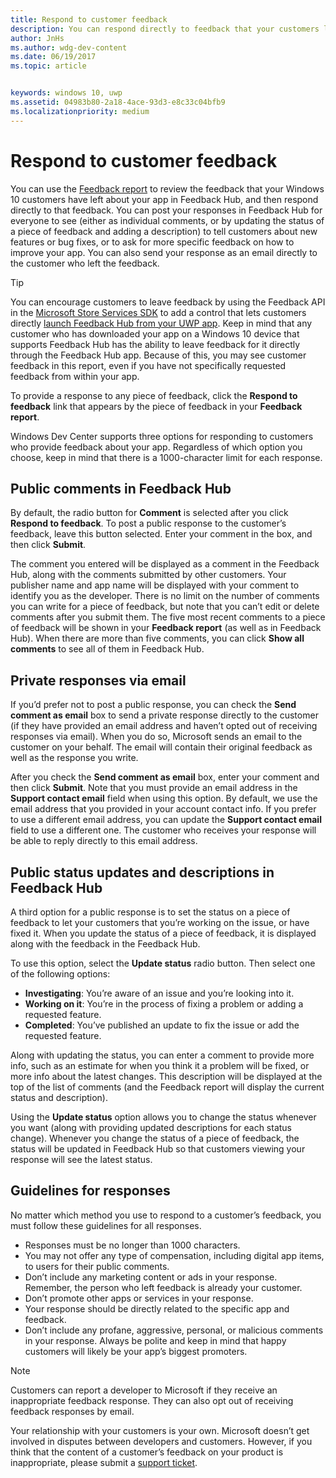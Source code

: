 ```yaml
---
title: Respond to customer feedback
description: You can respond directly to feedback that your customers leave in Feedback Hub.
author: JnHs
ms.author: wdg-dev-content
ms.date: 06/19/2017
ms.topic: article


keywords: windows 10, uwp
ms.assetid: 04983b80-2a18-4ace-93d3-e8c33c04bfb9
ms.localizationpriority: medium
---
```


# Respond to customer feedback

You can use the [Feedback report](feedback-report.md) to review the feedback that your Windows 10 customers have left about your app in Feedback Hub, and then respond directly to that feedback. You can post your responses in Feedback Hub for everyone to see (either as individual comments, or by updating the status of a piece of feedback and adding a description) to tell customers about new features or bug fixes, or to ask for more specific feedback on how to improve your app. You can also send your response as an email directly to the customer who left the feedback.

> [!TIP]
> You can encourage customers to leave feedback by using the Feedback API in the [Microsoft Store Services SDK](http://aka.ms/store-em-sdk) to add a control that lets customers directly [launch Feedback Hub from your UWP app](../monetize/launch-feedback-hub-from-your-app.md). Keep in mind that any customer who has downloaded your app on a Windows 10 device that supports Feedback Hub has the ability to leave feedback for it directly through the Feedback Hub app. Because of this, you may see customer feedback in this report, even if you have not specifically requested feedback from within your app.

To provide a response to any piece of feedback, click the **Respond to feedback** link that appears by the piece of feedback in your **Feedback report**.

Windows Dev Center supports three options for responding to customers who provide feedback about your app. Regardless of which option you choose, keep in mind that there is a 1000-character limit for each response.

## Public comments in Feedback Hub

By default, the radio button for **Comment** is selected after you click **Respond to feedback**. To post a public response to the customer’s feedback, leave this button selected. Enter your comment in the box, and then click **Submit**.

The comment you entered will be displayed as a comment in the Feedback Hub, along with the comments submitted by other customers. Your publisher name and app name will be displayed with your comment to identify you as the developer. There is no limit on the number of comments you can write for a piece of feedback, but note that you can’t edit or delete comments after you submit them. The five most recent comments to a piece of feedback will be shown in your **Feedback report** (as well as in Feedback Hub). When there are more than five comments, you can click **Show all comments** to see all of them in Feedback Hub.


## Private responses via email

If you’d prefer not to post a public response, you can check the **Send comment as email** box to send a private response directly to the customer (if they have provided an email address and haven’t opted out of receiving responses via email). When you do so, Microsoft sends an email to the customer on your behalf. The email will contain their original feedback as well as the response you write.

After you check the **Send comment as email** box, enter your comment and then click **Submit**. Note that you must provide an email address in the **Support contact email** field when using this option. By default, we use the email address that you provided in your account contact info. If you prefer to use a different email address, you can update the **Support contact email** field to use a different one. The customer who receives your response will be able to reply directly to this email address.


## Public status updates and descriptions in Feedback Hub

A third option for a public response is to set the status on a piece of feedback to let your customers that you’re working on the issue, or have fixed it. When you update the status of a piece of feedback, it is displayed along with the feedback in the Feedback Hub.

To use this option, select the **Update status** radio button. Then select one of the following options:

- **Investigating**: You’re aware of an issue and you’re looking into it.
- **Working on it**: You’re in the process of fixing a problem or adding a requested feature.
- **Completed**: You’ve published an update to fix the issue or add the requested feature.

Along with updating the status, you can enter a comment to provide more info, such as an estimate for when you think it a problem will be fixed, or more info about the latest changes. This description will be displayed at the top of the list of comments (and the Feedback report will display the current status and description).

Using the **Update status** option allows you to change the status whenever you want (along with providing updated descriptions for each status change). Whenever you change the status of a piece of feedback, the status will be updated in Feedback Hub so that customers viewing your response will see the latest status.


## Guidelines for responses

No matter which method you use to respond to a customer’s feedback, you must follow these guidelines for all responses.
- Responses must be no longer than 1000 characters.
- You may not offer any type of compensation, including digital app items, to users for their public comments.
- Don’t include any marketing content or ads in your response. Remember, the person who left feedback is already your customer.
- Don’t promote other apps or services in your response.
- Your response should be directly related to the specific app and feedback.
- Don’t include any profane, aggressive, personal, or malicious comments in your response. Always be polite and keep in mind that happy customers will likely be your app’s biggest promoters.

> [!NOTE]
> Customers can report a developer to Microsoft if they receive an inappropriate feedback response. They can also opt out of receiving feedback responses by email.

Your relationship with your customers is your own. Microsoft doesn’t get involved in disputes between developers and customers. However, if you think that the content of a customer’s feedback on your product is inappropriate, please submit a [support ticket](http://go.microsoft.com/fwlink/p/?LinkID=401178).

